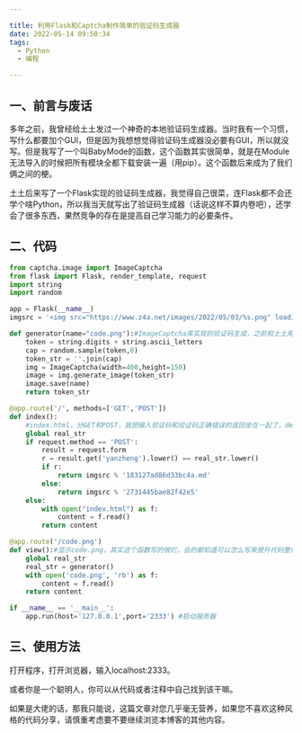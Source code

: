 ```yaml
---

title: 利用Flask和Captcha制作简单的验证码生成器
date: 2022-05-14 09:50:34
tags: 
  - Python
  - 编程

---
```


## 一、前言与废话

多年之前，我曾经给土土发过一个神奇的本地验证码生成器。当时我有一个习惯，写什么都要加个GUI，但是因为我想想觉得验证码生成器没必要有GUI，所以就没写。但是我写了一个叫BabyMode的函数，这个函数其实很简单，就是在Module无法导入的时候把所有模块全都下载安装一遍（用pip）。这个函数后来成为了我们俩之间的梗。

土土后来写了一个Flask实现的验证码生成器，我觉得自己很菜，连Flask都不会还学个啥Python，所以我当天就写出了验证码生成器（话说这样不算内卷吧），还学会了很多东西，果然竞争的存在是提高自己学习能力的必要条件。

## 二、代码

```python
from captcha.image import ImageCaptcha
from flask import Flask, render_template, request
import string
import random

app = Flask(__name__)
imgsrc = '<img src="https://www.z4a.net/images/2022/05/03/%s.png" loading="eager" border="0">'

def generator(name="code.png"):#ImageCaptcha库实现的验证码生成，之前和土土用的是我自己写的算法，回头看看不堪入目
    token = string.digits + string.ascii_letters
    cap = random.sample(token,8)
    token_str = ''.join(cap)
    img = ImageCaptcha(width=400,height=150)
    image = img.generate_image(token_str)
    image.save(name)
    return token_str

@app.route('/', methods=['GET','POST'])
def index():
  	#index.html，分GET和POST，我把输入验证码和验证码正确错误的返回坐在一起了，debug的时候只需要重新进入网页就可以重新开始测试
    global real_str
    if request.method == 'POST':
        result = request.form
        r = result.get('yanzheng').lower() == real_str.lower()
        if r:
            return imgsrc % '183127ad86d33bc4a.md'
        else:
            return imgsrc % '2731445bae82f42e5'
    else:
        with open("index.html") as f:
            content = f.read()
        return content

@app.route('/code.png')
def view():#显示code.png，其实这个函数写的很烂，会的都知道可以怎么写来提升代码整体质量
    global real_str
    real_str = generator()
    with open('code.png', 'rb') as f:
        content = f.read()
    return content

if __name__ == '__main__':
    app.run(host='127.0.0.1',port='2333') #启动服务器
```

## 三、使用方法

打开程序，打开浏览器，输入localhost:2333。

或者你是一个聪明人，你可以从代码或者注释中自己找到该干嘛。

如果是大佬的话，那我只能说，这篇文章对您几乎毫无营养，如果您不喜欢这种风格的代码分享，请慎重考虑要不要继续浏览本博客的其他内容。